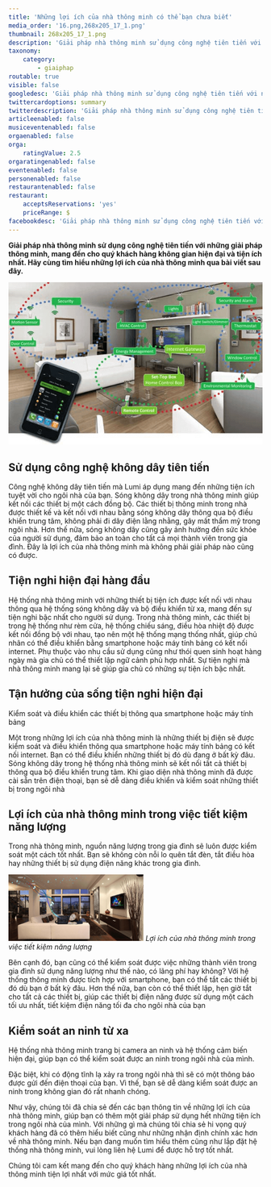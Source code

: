 ```yaml
---
title: 'Những lợi ích của nhà thông minh có thể bạn chưa biết'
media_order: '16.png,268x205_17_1.png'
thumbnail: 268x205_17_1.png
description: 'Giải pháp nhà thông minh sử dụng công nghệ tiên tiến với những giải pháp thông minh, mang đến cho quý khách hàng không gian hiện đại và tiện ích nhất. Hãy cùng tìm hiểu những lợi ích của nhà thông minh qua bài viết sau đây...'
taxonomy:
    category:
        - giaiphap
routable: true
visible: false
googledesc: 'Giải pháp nhà thông minh sử dụng công nghệ tiên tiến với những giải pháp thông minh, mang đến cho quý khách hàng không gian hiện đại và tiện ích nhất. Hãy cùng tìm hiểu những lợi ích của nhà thông minh qua bài viết sau đây...'
twittercardoptions: summary
twitterdescription: 'Giải pháp nhà thông minh sử dụng công nghệ tiên tiến với những giải pháp thông minh, mang đến cho quý khách hàng không gian hiện đại và tiện ích nhất. Hãy cùng tìm hiểu những lợi ích của nhà thông minh qua bài viết sau đây...'
articleenabled: false
musiceventenabled: false
orgaenabled: false
orga:
    ratingValue: 2.5
orgaratingenabled: false
eventenabled: false
personenabled: false
restaurantenabled: false
restaurant:
    acceptsReservations: 'yes'
    priceRange: $
facebookdesc: 'Giải pháp nhà thông minh sử dụng công nghệ tiên tiến với những giải pháp thông minh, mang đến cho quý khách hàng không gian hiện đại và tiện ích nhất. Hãy cùng tìm hiểu những lợi ích của nhà thông minh qua bài viết sau đây...'
---
```


**Giải pháp nhà thông minh sử dụng công nghệ tiên tiến với những giải pháp thông minh, mang đến cho quý khách hàng không gian hiện đại và tiện ích nhất. Hãy cùng tìm hiểu những lợi ích của nhà thông minh qua bài viết sau đây.**

![Những lợi ích của nhà thông minh](16.png)

## Sử dụng công nghệ không dây tiên tiến

Công nghệ không dây tiên tiến mà Lumi áp dụng mang đến những tiện ích tuyệt vời cho ngôi nhà của bạn. Sóng không dây trong nhà thông minh giúp kết nối các thiết bị một cách đồng bộ. Các thiết bị thông minh trong nhà được thiết kế và kết nối với nhau bằng sóng không dây thông qua bộ điều khiển trung tâm, không phải đi dây điện lằng nhằng, gây mất thẩm mỹ trong ngôi nhà. Hơn thế nữa, sóng không dây cũng gây ảnh hưởng đến sức khỏe của người sử dụng, đảm bảo an toàn cho tất cả mọi thành viên trong gia đình. Đây là lợi ích của nhà thông minh mà không phải giải pháp nào cũng có được.

## Tiện nghi hiện đại hàng đầu

Hệ thống nhà thông minh với những thiết bị tiện ích được kết nối với nhau thông qua hệ thống sóng không dây và bộ điều khiển từ xa, mang đến sự tiện nghi bậc nhất cho người sử dụng. Trong nhà thông minh, các thiết bị trong hệ thống như rèm cửa, hệ thống chiếu sáng, điều hòa nhiệt độ được kết nối đồng bộ với nhau, tạo nên một hệ thống mạng thống nhất, giúp chủ nhân có thể điều khiển bằng smartphone hoặc máy tính bảng có kết nối internet. Phụ thuộc vào nhu cầu sử dụng cũng như thói quen sinh hoạt hàng ngày mà gia chủ có thể thiết lập ngữ cảnh phù hợp nhất. Sự tiện nghi mà nhà thông minh mang lại sẽ giúp gia chủ có những sự tiện ích bậc nhất.

## Tận hưởng của sống tiện nghi hiện đại

Kiểm soát và điều khiển các thiết bị thông qua smartphone hoặc máy tính bảng

Một trong những lợi ích của nhà thông minh là những thiết bị điện sẽ được kiểm soát và điều khiển thông qua smartphone hoặc máy tính bảng có kết nối internet. Bạn có thể điều khiển những thiết bị đó dù đang ở bất kỳ đâu. Sóng không dây trong hệ thống nhà thông minh sẽ kết nối tất cả thiết bị thông qua bộ điều khiển trung tâm. Khi giao diện nhà thông minh đã được cài sẵn trên điện thoại, bạn sẽ dễ dàng điều khiển và kiểm soát những thiết bị trong ngôi nhà

## Lợi ích của nhà thông minh trong việc tiết kiệm năng lượng

Trong nhà thông minh, nguồn năng lượng trong gia đình sẽ luôn được kiểm soát một cách tốt nhất. Bạn sẽ không còn nỗi lo quên tắt đèn, tắt điều hòa hay những thiết bị sử dụng điện năng khác trong gia đình.

![Lợi ích của nhà thông minh trong việc tiết kiệm năng lượng](268x205_17_1.png)
_Lợi ích của nhà thông minh trong việc tiết kiệm năng lượng_

Bên cạnh đó, bạn cũng có thể kiểm soát được việc những thành viên trong gia đình sử dụng năng lượng như thế nào, có lãng phí hay không? Với hệ thống thông minh được tích hợp với smartphone, bạn có thể tắt các thiết bị đó dù bạn ở bất kỳ đâu. Hơn thế nữa, bạn còn có thể thiết lập, hẹn giờ tắt cho tất cả các thiết bị, giúp các thiết bị điện năng được sử dụng một cách tối ưu nhất, tiết kiệm điện năng tối đa cho ngôi nhà của bạn

## Kiểm soát an ninh từ xa

Hệ thống nhà thông minh trang bị camera an ninh và hệ thống cảm biến hiện đại, giúp bạn có thể kiểm soát được an ninh trong ngôi nhà của mình.

Đặc biệt, khi có động tĩnh lạ xảy ra trong ngôi nhà thì sẽ có một thông báo được gửi đến điện thoại của bạn. Vì thế, bạn sẽ dễ dàng kiểm soát được an ninh trong không gian đó rất nhanh chóng.

Như vậy, chúng tôi đã chia sẻ đến các bạn thông tin về những lợi ích của nhà thông minh, giúp bạn có thêm một giải pháp sử dụng hết những tiện ích trong ngôi nhà của mình. Với những gì mà chúng tôi chia sẻ hi vọng quý khách hàng đã có thêm hiểu biết cũng như những nhận định chính xác hơn về nhà thông minh. Nếu bạn đang muốn tìm hiểu thêm cũng như lắp đặt hệ thống nhà thông minh, vui lòng liên hệ Lumi để được hỗ trợ tốt nhất.

Chúng tôi cam kết mang đến cho quý khách hàng những lợi ích của nhà thông minh tiện lợi nhất với mức giá tốt nhất.
